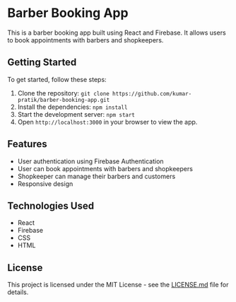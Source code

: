 # Barber Booking App
This is a barber booking app built using React and Firebase. It allows users to book appointments with barbers and shopkeepers.
## Getting Started
To get started, follow these steps:
1. Clone the repository: `git clone https://github.com/kumar-pratik/barber-booking-app.git`
2. Install the dependencies: `npm install`
3. Start the development server: `npm start`
4. Open `http://localhost:3000` in your browser to view the app.
## Features
- User authentication using Firebase Authentication
- User can book appointments with barbers and shopkeepers
- Shopkeeper can manage their barbers and customers
- Responsive design
## Technologies Used
- React
- Firebase
- CSS
- HTML
## License
This project is licensed under the MIT License - see the [LICENSE.md](LICENSE.md) file for details.